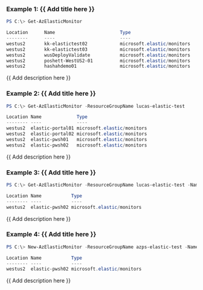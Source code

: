 ### Example 1: {{ Add title here }}
```powershell
PS C:\> Get-AzElasticMonitor

Location      Name                        Type
--------      ----                        ----
westus2       kk-elastictest02            microsoft.elastic/monitors
westus2       kk-elastictest03            microsoft.elastic/monitors
westus2       wusDeployValidate           microsoft.elastic/monitors
westus2       poshett-WestUS2-01          microsoft.elastic/monitors
westus2       hashahdemo01                microsoft.elastic/monitors
```

{{ Add description here }}

### Example 2: {{ Add title here }}
```powershell
PS C:\> Get-AzElasticMonitor -ResourceGroupName lucas-elastic-test

Location Name             Type
-------- ----             ----
westus2  elastic-portal01 microsoft.elastic/monitors
westus2  elastic-portal02 microsoft.elastic/monitors
westus2  elastic-pwsh01   microsoft.elastic/monitors
westus2  elastic-pwsh02   microsoft.elastic/monitors
```

{{ Add description here }}

### Example 3: {{ Add title here }}
```powershell
PS C:\> Get-AzElasticMonitor -ResourceGroupName lucas-elastic-test -Name elastic-pwsh02

Location Name           Type
-------- ----           ----
westus2  elastic-pwsh02 microsoft.elastic/monitors
```

{{ Add description here }}

### Example 4: {{ Add title here }}
```powershell
PS C:\> New-AzElasticMonitor -ResourceGroupName azps-elastic-test -Name elastic-pwsh02 -Location "westus2" -SkuName "ess-monthly-consumption_Monthly" -UserInfoEmailAddress 'xxx@microsoft.com' | Get-AzElasticMonitor

Location Name           Type
-------- ----           ----
westus2  elastic-pwsh02 microsoft.elastic/monitors
```

{{ Add description here }}

